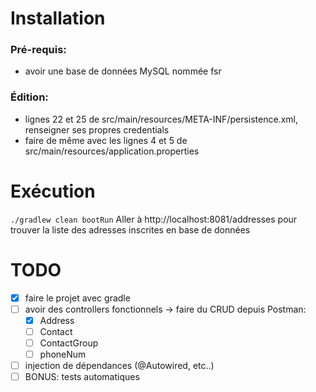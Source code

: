 # Installation 
### Pré-requis:
- avoir une base de données MySQL nommée fsr

### Édition:
- lignes 22 et 25 de src/main/resources/META-INF/persistence.xml, renseigner ses propres credentials
- faire de même avec les lignes 4 et 5 de src/main/resources/application.properties

# Exécution
```./gradlew clean bootRun```
Aller à  http://localhost:8081/addresses pour trouver la liste des adresses inscrites en base de données

# TODO
- [X] faire le projet avec gradle
- [ ] avoir des controllers fonctionnels -> faire du CRUD depuis Postman:
    - [X] Address
    - [ ] Contact 
    - [ ] ContactGroup
    - [ ] phoneNum
- [ ] injection de dépendances (@Autowired, etc..)
- [ ] BONUS: tests automatiques